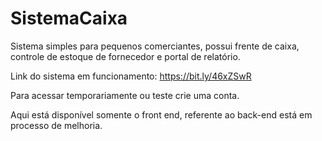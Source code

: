 # SistemaCaixa
Sistema simples para pequenos comerciantes, possui frente de caixa, controle de estoque de fornecedor e portal de relatório. 

Link do sistema em funcionamento:
https://bit.ly/46xZSwR

Para acessar temporariamente ou teste crie uma conta.


Aqui está disponível somente o front end, referente ao back-end está em processo de melhoria.
